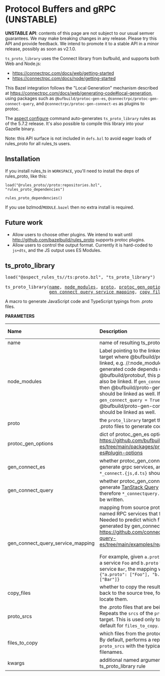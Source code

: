 <!-- Generated with Stardoc: http://skydoc.bazel.build -->

# Protocol Buffers and gRPC (UNSTABLE)

**UNSTABLE API**: contents of this page are not subject to our usual semver guarantees.
We may make breaking changes in any release.
Please try this API and provide feedback.
We intend to promote it to a stable API in a minor release, possibly as soon as v2.1.0.

`ts_proto_library` uses the Connect library from bufbuild, and supports both Web and Node.js:

- https://connectrpc.com/docs/web/getting-started
- https://connectrpc.com/docs/node/getting-started

This Bazel integration follows the "Local Generation" mechanism described at
https://connectrpc.com/docs/web/generating-code#local-generation,
using packages such as `@bufbuild/protoc-gen-es`, `@connectrpc/protoc-gen-connect-query`, and `@connectrpc/protoc-gen-connect-es`
as plugins to protoc.

The [aspect configure](https://docs.aspect.build/cli/commands/aspect_configure) command
auto-generates `ts_proto_library` rules as of the 5.7.2 release.
It's also possible to compile this library into your Gazelle binary.

Note: this API surface is not included in `defs.bzl` to avoid eager loads of rules_proto for all rules_ts users.

Installation
------------

If you install rules_ts in `WORKSPACE`, you'll need to install the deps of rules_proto, like this:

```
load("@rules_proto//proto:repositories.bzl", "rules_proto_dependencies")

rules_proto_dependencies()
```

If you use bzlmod/`MODULE.bazel` then no extra install is required.

Future work
-----------

- Allow users to choose other plugins. We intend to wait until http://github.com/bazelbuild/rules_proto supports protoc plugins.
- Allow users to control the output format. Currently it is hard-coded to `js+dts`, and the JS output uses ES Modules.

<a id="ts_proto_library"></a>

## ts_proto_library

<pre>
load("@aspect_rules_ts//ts:proto.bzl", "ts_proto_library")

ts_proto_library(<a href="#ts_proto_library-name">name</a>, <a href="#ts_proto_library-node_modules">node_modules</a>, <a href="#ts_proto_library-proto">proto</a>, <a href="#ts_proto_library-protoc_gen_options">protoc_gen_options</a>, <a href="#ts_proto_library-gen_connect_es">gen_connect_es</a>, <a href="#ts_proto_library-gen_connect_query">gen_connect_query</a>,
                 <a href="#ts_proto_library-gen_connect_query_service_mapping">gen_connect_query_service_mapping</a>, <a href="#ts_proto_library-copy_files">copy_files</a>, <a href="#ts_proto_library-proto_srcs">proto_srcs</a>, <a href="#ts_proto_library-files_to_copy">files_to_copy</a>, <a href="#ts_proto_library-kwargs">kwargs</a>)
</pre>

A macro to generate JavaScript code and TypeScript typings from .proto files.

**PARAMETERS**


| Name  | Description | Default Value |
| :------------- | :------------- | :------------- |
| <a id="ts_proto_library-name"></a>name |  name of resulting ts_proto_library target   |  none |
| <a id="ts_proto_library-node_modules"></a>node_modules |  Label pointing to the linked node_modules target where @bufbuild/protoc-gen-es is linked, e.g. //:node_modules. Since the generated code depends on @bufbuild/protobuf, this package must also be linked. If `gen_connect_es = True` then @bufbuild/proto-gen-connect-es should be linked as well. If `gen_connect_query = True` then @bufbuild/proto-gen-connect-query should be linked as well.   |  none |
| <a id="ts_proto_library-proto"></a>proto |  the `proto_library` target that contains the .proto files to generate code for.   |  none |
| <a id="ts_proto_library-protoc_gen_options"></a>protoc_gen_options |  dict of protoc_gen_es options. See https://github.com/bufbuild/protobuf-es/tree/main/packages/protoc-gen-es#plugin-options   |  `{}` |
| <a id="ts_proto_library-gen_connect_es"></a>gen_connect_es |  whether protoc_gen_connect_es should generate grpc services, and therefore `*_connect.{js,d.ts}` should be written.   |  `True` |
| <a id="ts_proto_library-gen_connect_query"></a>gen_connect_query |  whether protoc_gen_connect_query should generate [TanStack Query](https://tanstack.com/query) clients, and therefore `*_connectquery.{js,d.ts}` should be written.   |  `False` |
| <a id="ts_proto_library-gen_connect_query_service_mapping"></a>gen_connect_query_service_mapping |  mapping from source proto file to the named RPC services that file contains. Needed to predict which files will be generated by gen_connect_query. See https://github.com/connectrpc/connect-query-es/tree/main/examples/react/basic/src/gen<br><br>For example, given `a.proto` which contains a service `Foo` and `b.proto` that contains a service `Bar`, the mapping would be `{"a.proto": ["Foo"], "b.proto": ["Bar"]}`   |  `{}` |
| <a id="ts_proto_library-copy_files"></a>copy_files |  whether to copy the resulting `.d.ts` files back to the source tree, for the editor to locate them.   |  `True` |
| <a id="ts_proto_library-proto_srcs"></a>proto_srcs |  the .proto files that are being generated. Repeats the `srcs` of the `proto_library` target. This is used only to determine a default for `files_to_copy`.   |  `None` |
| <a id="ts_proto_library-files_to_copy"></a>files_to_copy |  which files from the protoc output to copy. By default, performs a replacement on `proto_srcs` with the typical output filenames.   |  `None` |
| <a id="ts_proto_library-kwargs"></a>kwargs |  additional named arguments to the ts_proto_library rule   |  none |


